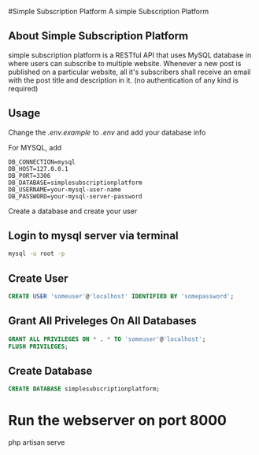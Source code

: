 #Simple Subscription Platform
A simple Subscription Platform

## About Simple Subscription Platform

simple subscription platform is a RESTful API that uses MySQL database in where users can subscribe to multiple website. Whenever a new post is published on a particular website, all it's subscribers shall receive an email with the post title and description in it. (no authentication of any kind is required)

## Usage

Change the _.env.example_ to _.env_ and add your database info

For MYSQL, add

```
DB_CONNECTION=mysql
DB_HOST=127.0.0.1
DB_PORT=3306
DB_DATABASE=simplesubscriptionplatform
DB_USERNAME=your-mysql-user-name
DB_PASSWORD=your-mysql-server-password
```

Create a database and create your user

## Login to mysql server via terminal

```bash
mysql -u root -p
```

## Create User

```sql
CREATE USER 'someuser'@'localhost' IDENTIFIED BY 'somepassword';
```

## Grant All Priveleges On All Databases

```sql
GRANT ALL PRIVILEGES ON * . * TO 'someuser'@'localhost';
FLUSH PRIVILEGES;
```

## Create Database

```sql
CREATE DATABASE simplesubscriptionplatform;
```

# Run the webserver on port 8000

php artisan serve

```

```
